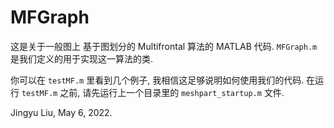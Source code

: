 # MFGraph

这是关于一般图上 基于图划分的 Multifrontal 算法的 MATLAB 代码. `MFGraph.m` 是我们定义的用于实现这一算法的类.

你可以在 `testMF.m` 里看到几个例子, 我相信这足够说明如何使用我们的代码. 在运行 `testMF.m` 之前, 请先运行上一个目录里的 `meshpart_startup.m` 文件.

Jingyu Liu, May 6, 2022.
